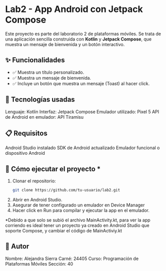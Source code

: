 # Lab2 - App Android con Jetpack Compose

Este proyecto es parte del laboratorio 2 de plataformas móviles. Se trata de una aplicación sencilla construida con **Kotlin** y **Jetpack Compose**, que muestra un mensaje de bienvenida y un botón interactivo.

## ✨ Funcionalidades

- ✅ Muestra un título personalizado.
- ✅ Muestra un mensaje de bienvenida.
- ✅ Incluye un botón que muestra un mensaje (Toast) al hacer click.

## 🧱 Tecnologías usadas

Lenguaje: Kotlin
Interfaz: Jetpack Compose
Emulador utilizado: Pixel 5
API de Android en emulador: API Tiramisu

## 📋 Requisitos

Android Studio instalado
SDK de Android actualizado
Emulador funcional o dispositivo Android

## 🚀 Cómo ejecutar el proyecto *

1. Clonar el repositorio:
   ```bash
   git clone https://github.com/tu-usuario/lab2.git
2. Abrir en Android Studio.
3. Asegurar de tener configurado un emulador en Device Manager
4. Hacer click en Run para compilar y ejecutar la app en el emulador.

*Debido a que solo se subió el archivo MainActivity.kt, para ver la app corriendo es ideal tener un proyecto ya creado en Android Studio que soporte Compose, y cambiar el código de MainActiviy.kt

## 📌 Autor

Nombre: Alejandra Sierra
Carné: 24405
Curso: Programación de Plataformas Móviles 
Sección: 40
